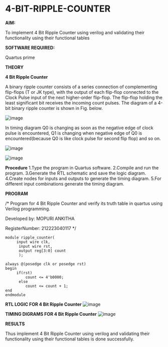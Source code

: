 # 4-BIT-RIPPLE-COUNTER

**AIM:**

To implement  4 Bit Ripple Counter using verilog and validating their functionality using their functional tables

**SOFTWARE REQUIRED:**

Quartus prime

**THEORY**

**4 Bit Ripple Counter**

A binary ripple counter consists of a series connection of complementing flip-flops (T or JK type), with the output of each flip-flop connected to the Clock Pulse input of the next higher-order flip-flop. The flip-flop holding the least significant bit receives the incoming count pulses. The diagram of a 4-bit binary ripple counter is shown in Fig. below.

![image](https://github.com/naavaneetha/4-BIT-RIPPLE-COUNTER/assets/154305477/cb4b74d4-31ab-4359-95d0-d22e67daba13)

In timing diagram Q0 is changing as soon as the negative edge of clock pulse is encountered, Q1 is changing when negative edge of Q0 is encountered(because Q0 is like clock pulse for second flip flop) and so on.

![image](https://github.com/naavaneetha/4-BIT-RIPPLE-COUNTER/assets/154305477/a573a7d6-014e-4e54-93e6-e2ac9530960b)

![image](https://github.com/naavaneetha/4-BIT-RIPPLE-COUNTER/assets/154305477/85e1958a-2fc1-49bb-9a9f-d58ccbf3663c)

**Procedure**
1.Type the program in Quartus software.
2.Compile and run the program.
3.Generate the RTL schematic and save the logic diagram.
4.Create nodes for inputs and outputs to generate the timing diagram.
5.For different input combinations generate the timing diagram.

**PROGRAM**

/* Program for 4 Bit Ripple Counter and verify its truth table in quartus using Verilog programming.

 Developed by: MOPURI ANKITHA
 
 RegisterNumber: 212223040117
*/
```
module ripple_counter(
     input wire clk,
	  input wire rst,
	  output reg[3:0] count
	  );
	  
always @(posedge clk or posedge rst)
begin
     if(rst)
	     count <= 4'b0000;
	  else 
	     count <= count + 1;
end 
endmodule
```

**RTL LOGIC FOR 4 Bit Ripple Counter**
![image](https://github.com/user-attachments/assets/58742e65-9e08-425d-b654-b99cc87abdb7)


**TIMING DIGRAMS FOR 4 Bit Ripple Counter**
![image](https://github.com/user-attachments/assets/d7ffe31e-5010-4a6b-8b44-ae42293fd53b)



**RESULTS**

Thus implement 4 Bit Ripple Counter using verilog and validating their functionality using their functional tables is done successfully.
